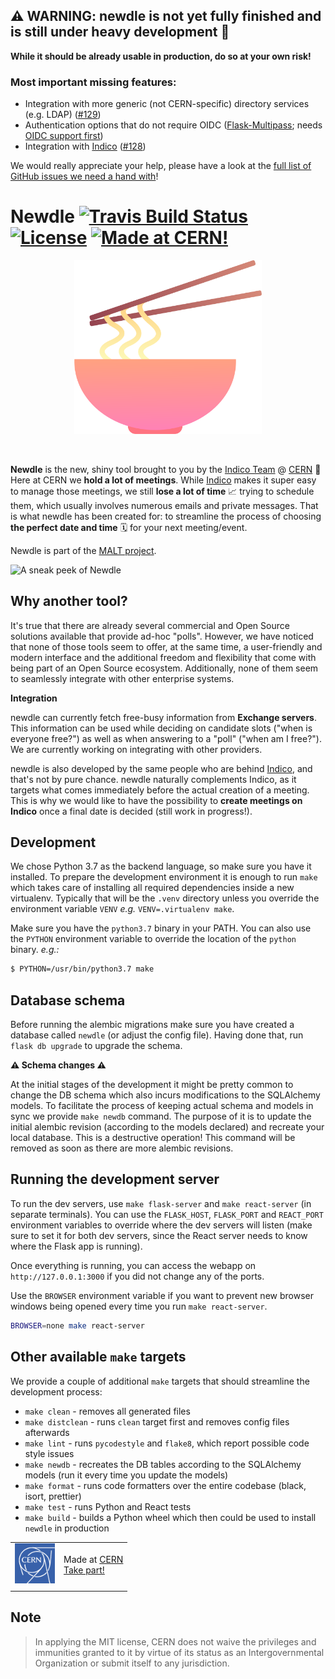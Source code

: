 ## ⚠️ WARNING: newdle is not yet fully finished and is still under heavy development 🚧
**While it should be already usable in production, do so at your own risk!**

### Most important missing features:
 * Integration with more generic (not CERN-specific) directory services (e.g. LDAP) ([#129](https://github.com/indico/newdle/issues/129))
 * Authentication options that do not require OIDC ([Flask-Multipass](https://github.com/indico/flask-multipass);
 needs [OIDC support first](https://github.com/indico/flask-multipass/issues/21))
 * Integration with [Indico](https://getindico.io/) ([#128](https://github.com/indico/newdle/issues/128))

We would really appreciate your help, please have a look at the
[full list of GitHub issues we need a hand with](https://github.com/indico/newdle/issues?q=is%3Aopen+is%3Aissue+label%3A%22help+wanted%22)!

# Newdle [![Travis Build Status](https://travis-ci.com/indico/newdle.svg?branch=master)](https://travis-ci.org/indico/newdle) [![License](https://img.shields.io/github/license/indico/newdle.svg)](https://github.com/indico/newdle/blob/master/LICENSE) [![Made at CERN!](https://img.shields.io/badge/CERN-Open%20Source-%232980b9.svg)](https://home.cern)

<p align="center">
  <img src="/newdle/client/src/images/logo_color.svg" width="300"><br>
</p>
<br>

**Newdle** is the new, shiny tool brought to you by the [Indico Team](https://getindico.io/about) @ [CERN](https://home.cern) 🎉
Here at CERN we **hold a lot of meetings**. While [Indico](https://getindico.io) makes it super easy to manage those meetings, we still **lose a lot of time** 📈 trying to schedule them, which usually involves numerous emails and private messages. That is what newdle has been created for: to streamline the process of choosing **the perfect date and time** 🗓 for your next meeting/event.

Newdle is part of the [MALT project](https://malt.web.cern.ch).

![A sneak peek of Newdle](./sneakpeek.gif)

## Why another tool?

It's true that there are already several commercial and Open Source solutions available that provide ad-hoc "polls".
However, we have noticed that none of those tools seem to offer, at the same time, a user-friendly and modern interface
and the additional freedom and flexibility that come with being part of an Open Source ecosystem. Additionally, none of
them seem to seamlessly integrate with other enterprise systems.

**Integration**

newdle can currently fetch free-busy information from **Exchange servers**. This information can be used while deciding
on candidate slots ("when is everyone free?") as well as when answering to a "poll" ("when am I free?"). We are
currently working on integrating with other providers.

newdle is also developed by the same people who are behind [Indico](https://getindico.io), and that's not by pure
chance. newdle naturally complements Indico, as it targets what comes immediately before the actual creation of a
meeting. This is why we would like to have the possibility to **create meetings on Indico** once a final date is
decided (still work in progress!).


## Development

We chose Python 3.7 as the backend language, so make sure you have it installed. To prepare the development environment it is enough to run `make` which takes care of installing all required dependencies inside a new virtualenv. Typically that will be the `.venv` directory unless you override the environment variable `VENV` *e.g.* `VENV=.virtualenv make`.

Make sure you have the `python3.7` binary in your PATH. You can also use the `PYTHON` environment variable to override the location of the
`python` binary. *e.g.:*
```bash
$ PYTHON=/usr/bin/python3.7 make
```

## Database schema

Before running the alembic migrations make sure you  have created a database called `newdle` (or adjust the config file). Having done that, run `flask db upgrade` to upgrade the schema.

**:warning: Schema changes :warning:**

At the initial stages of the development it might be pretty common to change the DB schema which also incurs modifications to the SQLAlchemy models. To facilitate the process of keeping actual schema and models in sync we provide `make newdb` command. The purpose of it is to update the initial alembic revision (according to the models declared) and recreate your local database. This is a destructive operation! This command will be removed as soon as there are more alembic revisions.


## Running the development server

To run the dev servers, use `make flask-server` and `make react-server` (in separate terminals). You can use the `FLASK_HOST`, `FLASK_PORT` and `REACT_PORT` environment variables to override where the dev servers will listen (make sure to set it for both dev servers, since the React server needs to know where the Flask app is running).

Once everything is running, you can access the webapp on `http://127.0.0.1:3000` if you did not change any of the ports.

Use the `BROWSER` environment variable if you want to prevent new browser windows being opened every time you run `make react-server`.

```bash
BROWSER=none make react-server
```

## Other available `make` targets

We provide a couple of additional `make` targets that should streamline the development process:

 - `make clean` - removes all generated files
 - `make distclean` - runs `clean` target first and removes config files afterwards
 - `make lint` - runs `pycodestyle` and `flake8`, which report possible code style issues
 - `make newdb` - recreates the DB tables according to the SQLAlchemy models (run it every time you update the models)
 - `make format` - runs code formatters over the entire codebase (black, isort, prettier)
 - `make test` - runs Python and React tests
 - `make build` - builds a Python wheel which then could be used to install `newdle` in production

|||
|-|-|
|<a href="https://home.cern"><img src="https://raw.githubusercontent.com/indico/assets/master/cern_badge.png" width="64"></a>|Made at [CERN](https://home.cern)<br>[Take part!](https://careers.cern/)|
|||

## Note

> In applying the MIT license, CERN does not waive the privileges and immunities
> granted to it by virtue of its status as an Intergovernmental Organization
> or submit itself to any jurisdiction.

